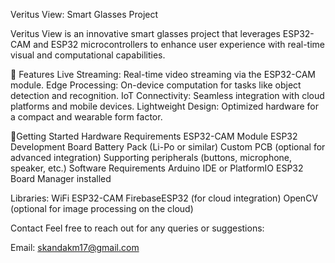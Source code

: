 Veritus View: Smart Glasses Project

Veritus View is an innovative smart glasses project that leverages ESP32-CAM and ESP32 microcontrollers to enhance user experience with real-time visual and computational capabilities.

🌟 Features
Live Streaming: Real-time video streaming via the ESP32-CAM module.
Edge Processing: On-device computation for tasks like object detection and recognition.
IoT Connectivity: Seamless integration with cloud platforms and mobile devices.
Lightweight Design: Optimized hardware for a compact and wearable form factor.


🚀Getting Started
Hardware Requirements
ESP32-CAM Module
ESP32 Development Board
Battery Pack (Li-Po or similar)
Custom PCB (optional for advanced integration)
Supporting peripherals (buttons, microphone, speaker, etc.)
Software Requirements
Arduino IDE or PlatformIO
ESP32 Board Manager installed


Libraries:
WiFi
ESP32-CAM
FirebaseESP32 (for cloud integration)
OpenCV (optional for image processing on the cloud)

Contact
Feel free to reach out for any queries or suggestions:

Email: skandakm17@gmail.com

